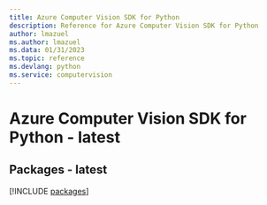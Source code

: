 ```yaml
---
title: Azure Computer Vision SDK for Python
description: Reference for Azure Computer Vision SDK for Python
author: lmazuel
ms.author: lmazuel
ms.data: 01/31/2023
ms.topic: reference
ms.devlang: python
ms.service: computervision
---
```

# Azure Computer Vision SDK for Python - latest
## Packages - latest
[!INCLUDE [packages](computer-vision-index.md)]